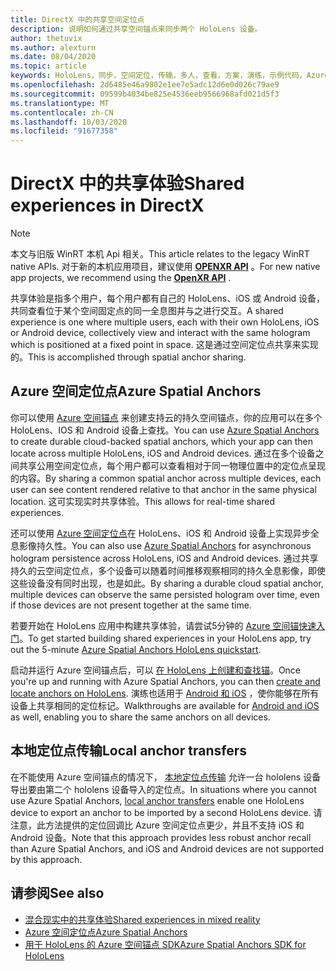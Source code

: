 ```yaml
---
title: DirectX 中的共享空间定位点
description: 说明如何通过共享空间锚点来同步两个 HoloLens 设备。
author: thetuvix
ms.author: alexturn
ms.date: 08/04/2020
ms.topic: article
keywords: HoloLens，同步，空间定位，传输，多人，查看，方案，演练，示例代码，Azure，Azure 空间锚，ASA
ms.openlocfilehash: 2d6485e46a9802e1ee7e5adc12d6e0d026c79ae9
ms.sourcegitcommit: 09599b4034be825e4536eeb9566968afd021d5f3
ms.translationtype: MT
ms.contentlocale: zh-CN
ms.lasthandoff: 10/03/2020
ms.locfileid: "91677358"
---
```

# <a name="shared-experiences-in-directx"></a><span data-ttu-id="1103a-104">DirectX 中的共享体验</span><span class="sxs-lookup"><span data-stu-id="1103a-104">Shared experiences in DirectX</span></span>

> [!NOTE]
> <span data-ttu-id="1103a-105">本文与旧版 WinRT 本机 Api 相关。</span><span class="sxs-lookup"><span data-stu-id="1103a-105">This article relates to the legacy WinRT native APIs.</span></span>  <span data-ttu-id="1103a-106">对于新的本机应用项目，建议使用 **[OPENXR API](../native/openxr-getting-started.md)** 。</span><span class="sxs-lookup"><span data-stu-id="1103a-106">For new native app projects, we recommend using the **[OpenXR API](../native/openxr-getting-started.md)** .</span></span>

<span data-ttu-id="1103a-107">共享体验是指多个用户，每个用户都有自己的 HoloLens、iOS 或 Android 设备，共同查看位于某个空间固定点的同一全息图并与之进行交互。</span><span class="sxs-lookup"><span data-stu-id="1103a-107">A shared experience is one where multiple users, each with their own HoloLens, iOS or Android device, collectively view and interact with the same hologram which is positioned at a fixed point in space.</span></span> <span data-ttu-id="1103a-108">这是通过空间定位点共享来实现的。</span><span class="sxs-lookup"><span data-stu-id="1103a-108">This is accomplished through spatial anchor sharing.</span></span>

## <a name="azure-spatial-anchors"></a><span data-ttu-id="1103a-109">Azure 空间定位点</span><span class="sxs-lookup"><span data-stu-id="1103a-109">Azure Spatial Anchors</span></span>

<span data-ttu-id="1103a-110">你可以使用 <a href="https://docs.microsoft.com/azure/spatial-anchors/overview" target="_blank">Azure 空间锚点</a> 来创建支持云的持久空间锚点，你的应用可以在多个 HoloLens、IOS 和 Android 设备上查找。</span><span class="sxs-lookup"><span data-stu-id="1103a-110">You can use <a href="https://docs.microsoft.com/azure/spatial-anchors/overview" target="_blank">Azure Spatial Anchors</a> to create durable cloud-backed spatial anchors, which your app can then locate across multiple HoloLens, iOS and Android devices.</span></span>  <span data-ttu-id="1103a-111">通过在多个设备之间共享公用空间定位点，每个用户都可以查看相对于同一物理位置中的定位点呈现的内容。</span><span class="sxs-lookup"><span data-stu-id="1103a-111">By sharing a common spatial anchor across multiple devices, each user can see content rendered relative to that anchor in the same physical location.</span></span>  <span data-ttu-id="1103a-112">这可实现实时共享体验。</span><span class="sxs-lookup"><span data-stu-id="1103a-112">This allows for real-time shared experiences.</span></span>

<span data-ttu-id="1103a-113">还可以使用 <a href="https://docs.microsoft.com/azure/spatial-anchors/overview" target="_blank">Azure 空间定位点</a>在 HoloLens、iOS 和 Android 设备上实现异步全息影像持久性。</span><span class="sxs-lookup"><span data-stu-id="1103a-113">You can also use <a href="https://docs.microsoft.com/azure/spatial-anchors/overview" target="_blank">Azure Spatial Anchors</a> for asynchronous hologram persistence across HoloLens, iOS and Android devices.</span></span>  <span data-ttu-id="1103a-114">通过共享持久的云空间定位点，多个设备可以随着时间推移观察相同的持久全息影像，即使这些设备没有同时出现，也是如此。</span><span class="sxs-lookup"><span data-stu-id="1103a-114">By sharing a durable cloud spatial anchor, multiple devices can observe the same persisted hologram over time, even if those devices are not present together at the same time.</span></span>

<span data-ttu-id="1103a-115">若要开始在 HoloLens 应用中构建共享体验，请尝试5分钟的 <a href="https://docs.microsoft.com/azure/spatial-anchors/quickstarts/get-started-hololens" target="_blank">Azure 空间锚快速入门</a>。</span><span class="sxs-lookup"><span data-stu-id="1103a-115">To get started building shared experiences in your HoloLens app, try out the 5-minute <a href="https://docs.microsoft.com/azure/spatial-anchors/quickstarts/get-started-hololens" target="_blank">Azure Spatial Anchors HoloLens quickstart</a>.</span></span>

<span data-ttu-id="1103a-116">启动并运行 Azure 空间锚点后，可以 <a href="https://docs.microsoft.com/azure/spatial-anchors/concepts/create-locate-anchors-cpp-winrt" target="_blank">在 HoloLens 上创建和查找锚</a>。</span><span class="sxs-lookup"><span data-stu-id="1103a-116">Once you're up and running with Azure Spatial Anchors, you can then <a href="https://docs.microsoft.com/azure/spatial-anchors/concepts/create-locate-anchors-cpp-winrt" target="_blank">create and locate anchors on HoloLens</a>.</span></span>  <span data-ttu-id="1103a-117">演练也适用于 <a href="https://docs.microsoft.com/azure/spatial-anchors/create-locate-anchors-overview" target="_blank">Android 和 iOS</a> ，使你能够在所有设备上共享相同的定位标记。</span><span class="sxs-lookup"><span data-stu-id="1103a-117">Walkthroughs are available for <a href="https://docs.microsoft.com/azure/spatial-anchors/create-locate-anchors-overview" target="_blank">Android and iOS</a> as well, enabling you to share the same anchors on all devices.</span></span>

## <a name="local-anchor-transfers"></a><span data-ttu-id="1103a-118">本地定位点传输</span><span class="sxs-lookup"><span data-stu-id="1103a-118">Local anchor transfers</span></span>

<span data-ttu-id="1103a-119">在不能使用 Azure 空间锚点的情况下， [本地定位点传输](../../out-of-scope/local-anchor-transfers-in-directx.md) 允许一台 hololens 设备导出要由第二个 hololens 设备导入的定位点。</span><span class="sxs-lookup"><span data-stu-id="1103a-119">In situations where you cannot use Azure Spatial Anchors, [local anchor transfers](../../out-of-scope/local-anchor-transfers-in-directx.md) enable one HoloLens device to export an anchor to be imported by a second HoloLens device.</span></span>  <span data-ttu-id="1103a-120">请注意，此方法提供的定位回调比 Azure 空间定位点更少，并且不支持 iOS 和 Android 设备。</span><span class="sxs-lookup"><span data-stu-id="1103a-120">Note that this approach provides less robust anchor recall than Azure Spatial Anchors, and iOS and Android devices are not supported by this approach.</span></span>

## <a name="see-also"></a><span data-ttu-id="1103a-121">请参阅</span><span class="sxs-lookup"><span data-stu-id="1103a-121">See also</span></span>
* [<span data-ttu-id="1103a-122">混合现实中的共享体验</span><span class="sxs-lookup"><span data-stu-id="1103a-122">Shared experiences in mixed reality</span></span>](shared-experiences-in-mixed-reality.md)
* <span data-ttu-id="1103a-123"><a href="https://docs.microsoft.com/azure/spatial-anchors" target="_blank">Azure 空间定位点</a></span><span class="sxs-lookup"><span data-stu-id="1103a-123"><a href="https://docs.microsoft.com/azure/spatial-anchors" target="_blank">Azure Spatial Anchors</a></span></span>
* <span data-ttu-id="1103a-124"><a href="https://docs.microsoft.com/cpp/api/spatial-anchors/winrt/" target="_blank">用于 HoloLens 的 Azure 空间锚点 SDK</a></span><span class="sxs-lookup"><span data-stu-id="1103a-124"><a href="https://docs.microsoft.com/cpp/api/spatial-anchors/winrt/" target="_blank">Azure Spatial Anchors SDK for HoloLens</a></span></span>